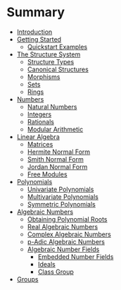 # Summary

- [Introduction](./introduction.md)
- [Getting Started](./getting_started.md)
  - [Quickstart Examples](./quickstart_examples.md)
- [The Structure System](./the_structure_system.md)
  - [Structure Types](./structure_types.md)
  - [Canonical Structures](./canonical_structures.md)
  - [Morphisms]()
  - [Sets]()
  - [Rings]()
- [Numbers]()
  - [Natural Numbers](./naturals.md)
  - [Integers](./integers.md)
  - [Rationals](./rationals.md)
  - [Modular Arithmetic]()
- [Linear Algebra]()
  - [Matrices]()
  - [Hermite Normal Form]()
  - [Smith Normal Form]()
  - [Jordan Normal Form]()
  - [Free Modules](./finitely_free_modules.md)
- [Polynomials]()
  - [Univariate Polynomials]()
  - [Multivariate Polynomials](./multi_polys.md)
  - [Symmetric Polynomials]()
- [Algebraic Numbers](./algebraic_numbers.md)
  - [Obtaining Polynomial Roots](./obtaining_polynomial_roots.md)
  - [Real Algebraic Numbers]()
  - [Complex Algebraic Numbers]()
  - [p-Adic Algebraic Numbers](./isolated_padic_algebraic.md)
  - [Algebraic Number Fields]()
    - [Embedded Number Fields]()
    - [Ideals](./anf_ideals.md)
    - [Class Group]()
- [Groups]()
